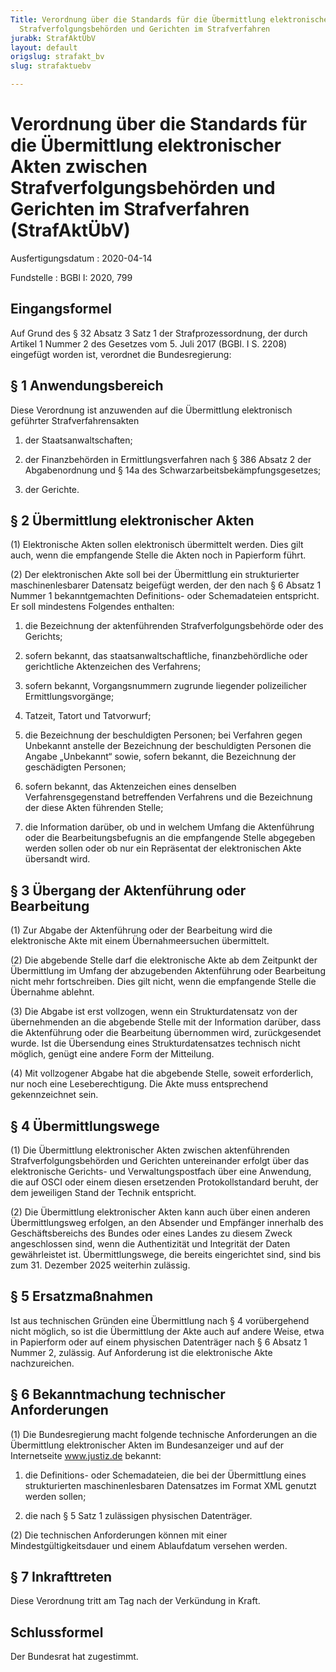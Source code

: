 ```yaml
---
Title: Verordnung über die Standards für die Übermittlung elektronischer Akten zwischen
  Strafverfolgungsbehörden und Gerichten im Strafverfahren
jurabk: StrafAktÜbV
layout: default
origslug: strafakt_bv
slug: strafaktuebv

---
```


# Verordnung über die Standards für die Übermittlung elektronischer Akten zwischen Strafverfolgungsbehörden und Gerichten im Strafverfahren (StrafAktÜbV)

Ausfertigungsdatum
:   2020-04-14

Fundstelle
:   BGBl I: 2020, 799


## Eingangsformel

Auf Grund des § 32 Absatz 3 Satz 1 der Strafprozessordnung, der durch
Artikel 1 Nummer 2 des Gesetzes vom 5. Juli 2017 (BGBl. I S. 2208)
eingefügt worden ist, verordnet die Bundesregierung:


## § 1 Anwendungsbereich

Diese Verordnung ist anzuwenden auf die Übermittlung elektronisch
geführter Strafverfahrensakten

1.  der Staatsanwaltschaften;


2.  der Finanzbehörden in Ermittlungsverfahren nach § 386 Absatz 2 der
    Abgabenordnung und § 14a des Schwarzarbeitsbekämpfungsgesetzes;


3.  der Gerichte.





## § 2 Übermittlung elektronischer Akten

(1) Elektronische Akten sollen elektronisch übermittelt werden. Dies
gilt auch, wenn die empfangende Stelle die Akten noch in Papierform
führt.

(2) Der elektronischen Akte soll bei der Übermittlung ein
strukturierter maschinenlesbarer Datensatz beigefügt werden, der den
nach § 6 Absatz 1 Nummer 1 bekanntgemachten Definitions- oder
Schemadateien entspricht. Er soll mindestens Folgendes enthalten:

1.  die Bezeichnung der aktenführenden Strafverfolgungsbehörde oder des
    Gerichts;


2.  sofern bekannt, das staatsanwaltschaftliche, finanzbehördliche oder
    gerichtliche Aktenzeichen des Verfahrens;


3.  sofern bekannt, Vorgangsnummern zugrunde liegender polizeilicher
    Ermittlungsvorgänge;


4.  Tatzeit, Tatort und Tatvorwurf;


5.  die Bezeichnung der beschuldigten Personen; bei Verfahren gegen
    Unbekannt anstelle der Bezeichnung der beschuldigten Personen die
    Angabe „Unbekannt“ sowie, sofern bekannt, die Bezeichnung der
    geschädigten Personen;


6.  sofern bekannt, das Aktenzeichen eines denselben Verfahrensgegenstand
    betreffenden Verfahrens und die Bezeichnung der diese Akten führenden
    Stelle;


7.  die Information darüber, ob und in welchem Umfang die Aktenführung
    oder die Bearbeitungsbefugnis an die empfangende Stelle abgegeben
    werden sollen oder ob nur ein Repräsentat der elektronischen Akte
    übersandt wird.





## § 3 Übergang der Aktenführung oder Bearbeitung

(1) Zur Abgabe der Aktenführung oder der Bearbeitung wird die
elektronische Akte mit einem Übernahmeersuchen übermittelt.

(2) Die abgebende Stelle darf die elektronische Akte ab dem Zeitpunkt
der Übermittlung im Umfang der abzugebenden Aktenführung oder
Bearbeitung nicht mehr fortschreiben. Dies gilt nicht, wenn die
empfangende Stelle die Übernahme ablehnt.

(3) Die Abgabe ist erst vollzogen, wenn ein Strukturdatensatz von der
übernehmenden an die abgebende Stelle mit der Information darüber,
dass die Aktenführung oder die Bearbeitung übernommen wird,
zurückgesendet wurde. Ist die Übersendung eines Strukturdatensatzes
technisch nicht möglich, genügt eine andere Form der Mitteilung.

(4) Mit vollzogener Abgabe hat die abgebende Stelle, soweit
erforderlich, nur noch eine Leseberechtigung. Die Akte muss
entsprechend gekennzeichnet sein.


## § 4 Übermittlungswege

(1) Die Übermittlung elektronischer Akten zwischen aktenführenden
Strafverfolgungsbehörden und Gerichten untereinander erfolgt über das
elektronische Gerichts- und Verwaltungspostfach über eine Anwendung,
die auf OSCI oder einem diesen ersetzenden Protokollstandard beruht,
der dem jeweiligen Stand der Technik entspricht.

(2) Die Übermittlung elektronischer Akten kann auch über einen anderen
Übermittlungsweg erfolgen, an den Absender und Empfänger innerhalb des
Geschäftsbereichs des Bundes oder eines Landes zu diesem Zweck
angeschlossen sind, wenn die Authentizität und Integrität der Daten
gewährleistet ist. Übermittlungswege, die bereits eingerichtet sind,
sind bis zum 31. Dezember 2025 weiterhin zulässig.


## § 5 Ersatzmaßnahmen

Ist aus technischen Gründen eine Übermittlung nach § 4 vorübergehend
nicht möglich, so ist die Übermittlung der Akte auch auf andere Weise,
etwa in Papierform oder auf einem physischen Datenträger nach § 6
Absatz 1 Nummer 2, zulässig. Auf Anforderung ist die elektronische
Akte nachzureichen.


## § 6 Bekanntmachung technischer Anforderungen

(1) Die Bundesregierung macht folgende technische Anforderungen an die
Übermittlung elektronischer Akten im Bundesanzeiger und auf der
Internetseite www.justiz.de bekannt:

1.  die Definitions- oder Schemadateien, die bei der Übermittlung eines
    strukturierten maschinenlesbaren Datensatzes im Format XML genutzt
    werden sollen;


2.  die nach § 5 Satz 1 zulässigen physischen Datenträger.




(2) Die technischen Anforderungen können mit einer
Mindestgültigkeitsdauer und einem Ablaufdatum versehen werden.


## § 7 Inkrafttreten

Diese Verordnung tritt am Tag nach der Verkündung in Kraft.


## Schlussformel

Der Bundesrat hat zugestimmt.

